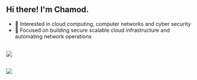 ## Hi there! I'm Chamod.

* 🌱 Interested in cloud computing, computer networks and cyber security 
* 🔧 Focused on building secure scalable cloud infrastructure and automating network operations

<br> <img src="https://github-readme-stats.vercel.app/api/top-langs/?username=chamodranasgala&&exclude_reo=chamodranasgala&layout=compact&theme=great-gatsby"/>

<br> <img src="https://skillicons.dev/icons?i=azure,python,docker,go,aws,kubernetes,gcp,linux,git,java,mysql,vscode,nodejs,react"/>
